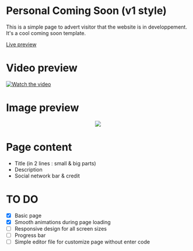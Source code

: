 # Personal Coming Soon (v1 style)
This is a simple page to advert visitor that the website is in developpement. It's a cool coming soon template.

[Live preview](http://melvin-lemoine.me)

# Video preview
[![Watch the video](http://fichiers.feather-project.org/git_ressources/PCS_V1/RENDER.png)](https://youtu.be/mkH4I9GGq9c)

# Image preview	
<p align="center"><img src="http://fichiers.feather-project.org/git_ressources/PCS_V1/preview.jpg"/></p>

# Page content
- Title (in 2 lines : small & big parts)
- Description
- Social network bar & credit

# TO DO
- [x] Basic page
- [x] Smooth animations during page loading
- [ ] Responsive design for all screen sizes
- [ ] Progress bar
- [ ] Simple editor file for customize page without enter code